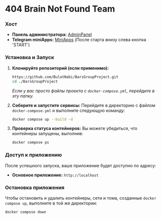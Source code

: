 # 404 Brain Not Found Team

### Хост


* **Панель администратора:** [AdminPanel](https://404-brain-not-found.ru)
* **Telegram miniApps:** [MiniApps](t.me/team404brainnotfound_bot) (После старта внизу слева кнопка 'START') 

### Установка и Запуск

1.  **Клонируйте репозиторий (если применимо):**
    ```bash
    https://github.com/BulatNabi/BarsGroupProject.git
    cd ./BarsGroupProject
    ```
    *Если у вас просто файлы проекта с `docker-compose.yml`, перейдите в эту папку.*

2.  **Соберите и запустите сервисы:**
    Перейдите в директорию с файлом `docker-compose.yml` и выполните следующую команду:
    ```bash
    docker compose up --build -d
    ```

3.  **Проверка статуса контейнеров:**
    Вы можете убедиться, что контейнеры запущены, выполнив:
    ```bash
    docker compose ps
    ```

### Доступ к приложению

После успешного запуска, ваше приложение будет доступно по адресу:

* **Основное приложение:** `http://localhost` 


### Остановка приложения

Чтобы остановить и удалить контейнеры, сети и тома, созданные `docker compose up`, выполните в той же директории:

```bash
docker compose down
